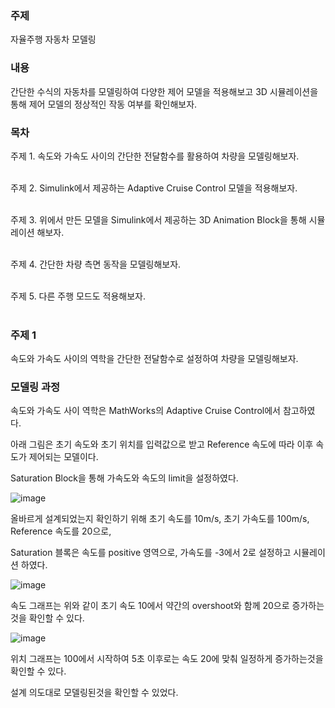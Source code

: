 <h3>주제</h3>

자율주행 자동차 모델링

<h3>내용</h3>

간단한 수식의 자동차를 모델링하여 다양한 제어 모델을 적용해보고 3D 시뮬레이션을 통해 제어 모델의 정상적인 작동 여부를 확인해보자.

<h3>목차</h3>

주제 1. 속도와 가속도 사이의 간단한 전달함수를 활용하여 차량을 모델링해보자.</br></br>

주제 2. Simulink에서 제공하는 Adaptive Cruise Control 모델을 적용해보자.</br></br>

주제 3. 위에서 만든 모델을 Simulink에서 제공하는 3D Animation Block을 통해 시뮬레이션 해보자.</br></br>

주제 4. 간단한 차량 측면 동작을 모델링해보자.</br></br>

주제 5. 다른 주행 모드도 적용해보자.</br></br>


<h3>주제 1</h3>

속도와 가속도 사이의 역학을 간단한 전달함수로 설정하여 차량을 모델링해보자.

<h3>모델링 과정</h3>

속도와 가속도 사이 역학은 MathWorks의 Adaptive Cruise Control에서 참고하였다.

아래 그림은 초기 속도와 초기 위치를 입력값으로 받고 Reference 속도에 따라 이후 속도가 제어되는 모델이다.

Saturation Block을 통해 가속도와 속도의 limit을 설정하였다.</br>

![image](https://user-images.githubusercontent.com/87568714/208416518-fca6efe6-9498-49ca-8343-1145783cde33.png)

올바르게 설계되었는지 확인하기 위해 초기 속도를 10m/s, 초기 가속도를 100m/s, Reference 속도를 20으로,

Saturation 블록은 속도를 positive 영역으로, 가속도를 -3에서 2로 설정하고 시뮬레이션 하였다.</br>

![image](https://user-images.githubusercontent.com/87568714/208418711-95644abb-734b-4c8b-83db-e5a3e84466e0.png)

속도 그래프는 위와 같이 초기 속도 10에서 약간의 overshoot와 함께 20으로 증가하는것을 확인할 수 있다.</br>

![image](https://user-images.githubusercontent.com/87568714/208418935-102fffcc-44c7-4de2-a657-66e5e36f288e.png)

위치 그래프는 100에서 시작하여 5초 이후로는 속도 20에 맞춰 일정하게 증가하는것을 확인할 수 있다.

설계 의도대로 모델링된것을 확인할 수 있었다.
